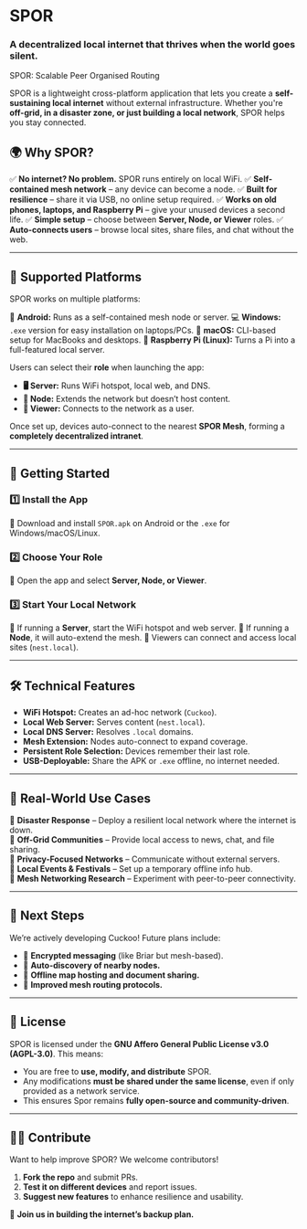 # SPOR

### **A decentralized local internet that thrives when the world goes silent.**

SPOR: Scalable Peer Organised Routing

SPOR is a lightweight cross-platform application that lets you create a **self-sustaining local internet** without external infrastructure. Whether you're **off-grid, in a disaster zone, or just building a local network**, SPOR helps you stay connected.

## 🌍 **Why SPOR?**
✅ **No internet? No problem.** SPOR runs entirely on local WiFi.
✅ **Self-contained mesh network** – any device can become a node.
✅ **Built for resilience** – share it via USB, no online setup required.
✅ **Works on old phones, laptops, and Raspberry Pi** – give your unused devices a second life.
✅ **Simple setup** – choose between **Server, Node, or Viewer** roles.
✅ **Auto-connects users** – browse local sites, share files, and chat without the web.

---
## 🔧 **Supported Platforms**
SPOR works on multiple platforms:

📱 **Android:** Runs as a self-contained mesh node or server.
💻 **Windows:** `.exe` version for easy installation on laptops/PCs.
🍏 **macOS:** CLI-based setup for MacBooks and desktops.
🐧 **Raspberry Pi (Linux):** Turns a Pi into a full-featured local server.

Users can select their **role** when launching the app:
- **🖥️ Server:** Runs WiFi hotspot, local web, and DNS.
- **📡 Node:** Extends the network but doesn’t host content.
- **📱 Viewer:** Connects to the network as a user.

Once set up, devices auto-connect to the nearest **SPOR Mesh**, forming a **completely decentralized intranet**.

---
## 📲 **Getting Started**
### **1️⃣ Install the App**
🔹 Download and install `SPOR.apk` on Android or the `.exe` for Windows/macOS/Linux.

### **2️⃣ Choose Your Role**
🔹 Open the app and select **Server, Node, or Viewer**.

### **3️⃣ Start Your Local Network**
🔹 If running a **Server**, start the WiFi hotspot and web server.
🔹 If running a **Node**, it will auto-extend the mesh.
🔹 Viewers can connect and access local sites (`nest.local`).

---
## 🛠️ **Technical Features**
- **WiFi Hotspot:** Creates an ad-hoc network (`Cuckoo`).
- **Local Web Server:** Serves content (`nest.local`).
- **Local DNS Server:** Resolves `.local` domains.
- **Mesh Extension:** Nodes auto-connect to expand coverage.
- **Persistent Role Selection:** Devices remember their last role.
- **USB-Deployable:** Share the APK or `.exe` offline, no internet needed.

---
## 📡 **Real-World Use Cases**
🔸 **Disaster Response** – Deploy a resilient local network where the internet is down.  
🔸 **Off-Grid Communities** – Provide local access to news, chat, and file sharing.  
🔸 **Privacy-Focused Networks** – Communicate without external servers.  
🔸 **Local Events & Festivals** – Set up a temporary offline info hub.  
🔸 **Mesh Networking Research** – Experiment with peer-to-peer connectivity.  

---
## 🚀 **Next Steps**
We’re actively developing Cuckoo! Future plans include:
- 🔹 **Encrypted messaging** (like Briar but mesh-based).
- 🔹 **Auto-discovery of nearby nodes.**
- 🔹 **Offline map hosting and document sharing.**
- 🔹 **Improved mesh routing protocols.**

---
## 📜 **License**
SPOR is licensed under the **GNU Affero General Public License v3.0 (AGPL-3.0)**. This means:
- You are free to **use, modify, and distribute** SPOR.
- Any modifications **must be shared under the same license**, even if only provided as a network service.
- This ensures Spor remains **fully open-source and community-driven**.

---
## 👨‍💻 **Contribute**
Want to help improve SPOR? We welcome contributors!

1. **Fork the repo** and submit PRs.
2. **Test it on different devices** and report issues.
3. **Suggest new features** to enhance resilience and usability.

🚀 **Join us in building the internet’s backup plan.**
